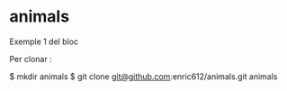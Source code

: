 animals
=======

Exemple 1 del bloc

Per clonar :

$ mkdir animals
$ git clone git@github.com:enric612/animals.git animals
